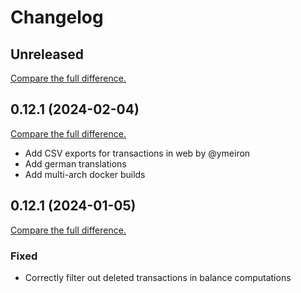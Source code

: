 # Changelog

## Unreleased

[Compare the full difference.](https://github.com/SFTtech/abrechnung/compare/v0.13.0...HEAD)

## 0.12.1 (2024-02-04)

[Compare the full difference.](https://github.com/SFTtech/abrechnung/compare/v0.12.1...v0.13.0)

- Add CSV exports for transactions in web by @ymeiron
- Add german translations
- Add multi-arch docker builds

## 0.12.1 (2024-01-05)

[Compare the full difference.](https://github.com/SFTtech/abrechnung/compare/v0.12.0...v0.12.1)

### Fixed

- Correctly filter out deleted transactions in balance computations
